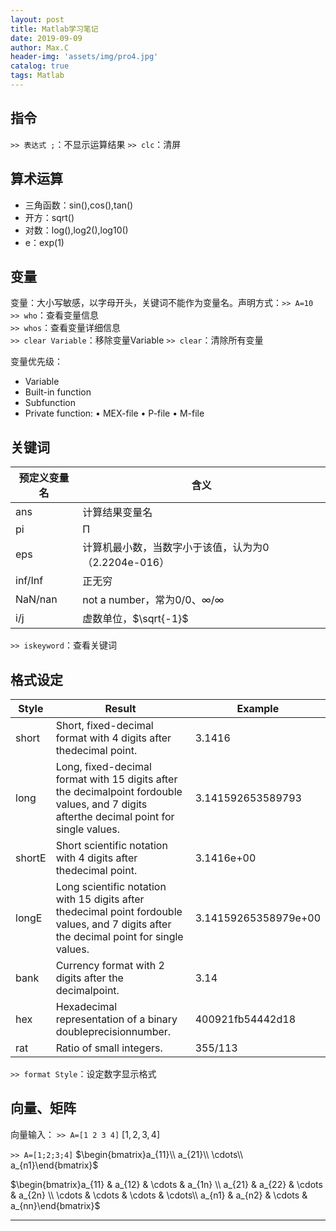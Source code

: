 ```yaml
---
layout: post
title: Matlab学习笔记
date: 2019-09-09
author: Max.C
header-img: 'assets/img/pro4.jpg'
catalog: true
tags: Matlab
---
```


## 指令

`>> 表达式 ;`：不显示运算结果
`>> clc`：清屏

## 算术运算

- 三角函数：sin(),cos(),tan()
- 开方：sqrt()
- 对数：log(),log2(),log10()
- e：exp(1)

## 变量

变量：大小写敏感，以字母开头，关键词不能作为变量名。声明方式：`>> A=10`<br>
`>> who`：查看变量信息<br>
`>> whos`：查看变量详细信息<br>
`>> clear Variable`：移除变量Variable
`>> clear`：清除所有变量

变量优先级：
- Variable
- Built-in function
- Subfunction
- Private function:
• MEX-file
• P-file
• M-file

## 关键词

预定义变量名 | 含义
-|-
ans | 计算结果变量名
pi | Π 
eps | 计算机最小数，当数字小于该值，认为为0（2.2204e-016） 
inf/Inf | 正无穷 
NaN/nan | not a number，常为0/0、∞/∞ 
i/j | 虚数单位，$\sqrt{-1}$ 

`>> iskeyword`：查看关键词


## 格式设定

Style | Result| Example
-|-|-
short| Short, fixed-decimal format with 4 digits after thedecimal point.|3.1416
long |Long, fixed-decimal format with 15 digits after the decimalpoint fordouble values, and 7 digits afterthe decimal point for single values.|3.141592653589793
shortE| Short scientific notation with 4 digits after thedecimal point.|3.1416e+00
longE| Long scientific notation with 15 digits after thedecimal point fordouble values, and 7 digits after the decimal point for single values.|3.14159265358979e+00
bank |Currency format with 2 digits after the decimalpoint.|3.14
hex |Hexadecimal representation of a binary doubleprecisionnumber.|400921fb54442d18
rat| Ratio of small integers. |355/113

`>> format Style`：设定数字显示格式

## 向量、矩阵

向量输入：
`>> A=[1 2 3 4]` $[1,2,3,4]$

`>> A=[1;2;3;4]` $\begin{bmatrix}a_{11}\\ a_{21}\\ \cdots\\ a_{n1}\end{bmatrix}$

$\begin{bmatrix}a_{11} & a_{12} & \cdots  & a_{1n} \\ a_{21} & a_{22} & \cdots  & a_{2n} \\ \cdots & \cdots & \cdots  & \cdots\\ a_{n1} & a_{n2} & \cdots  & a_{nn}\end{bmatrix}$





***
